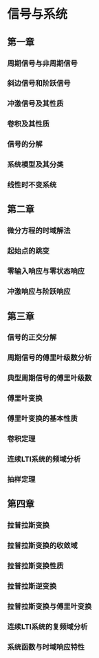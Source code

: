 # 信号与系统

## 第一章

### 周期信号与非周期信号

### 斜边信号和阶跃信号

### 冲激信号及其性质

### 卷积及其性质

### 信号的分解

### 系统模型及其分类

### 线性时不变系统

## 第二章

### 微分方程的时域解法

### 起始点的跳变

### 零输入响应与零状态响应

### 冲激响应与阶跃响应

## 第三章

### 信号的正交分解

### 周期信号的傅里叶级数分析

### 典型周期信号的傅里叶级数

### 傅里叶变换

### 傅里叶变换的基本性质

### 卷积定理

### 连续LTI系统的频域分析

### 抽样定理

## 第四章

### 拉普拉斯变换

### 拉普拉斯变换的收敛域

### 拉普拉斯变换性质

### 拉普拉斯逆变换

### 拉普拉斯变换与傅里叶变换

### 连续LTI系统的复频域分析

### 系统函数与时域响应特性
